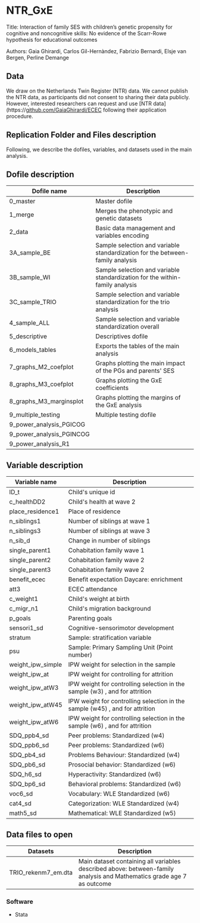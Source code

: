 # NTR_GxE

Title: Interaction of family SES with children’s genetic propensity for cognitive and noncognitive skills: No evidence of the Scarr-Rowe hypothesis for educational outcomes

Authors: Gaia Ghirardi, Carlos Gil-Hernàndez, Fabrizio Bernardi, Elsje van Bergen, Perline Demange

## Data  

We draw on the Netherlands Twin Register (NTR) data. We cannot publish the NTR data, as participants did not consent to sharing their data publicly. However, interested researchers can request and use [NTR data](https://[github.com/GaiaGhirardi/ECEC](https://tweelingenregister.vu.nl) following their application procedure.

## Replication Folder and Files description

Following, we describe the dofiles, variables, and datasets used in the main analysis. 

## Dofile description 

| Dofile name               |  Description                                                                      |  
|---------------------------|-----------------------------------------------------------------------------------|            
| 0_master                  | Master dofile                                                                     | 
| 1_merge                   | Merges the phenotypic and genetic datasets                                        |
| 2_data                    | Basic data management and variables encoding                                      |
| 3A_sample_BE              | Sample selection and variable standardization for the between-family analysis     |
| 3B_sample_WI              | Sample selection and variable standardization for the within-family analysis      |
| 3C_sample_TRIO            | Sample selection and variable standardization for the trio analysis               |
| 4_sample_ALL              | Sample selection and variable standardization overall                             |
| 5_descriptive             | Descriptives dofile                                                               |  
| 6_models_tables           | Exports the tables of the main analysis                                           |
| 7_graphs_M2_coefplot      | Graphs plotting the main impact of the PGs and parents' SES                       |
| 8_graphs_M3_coefplot      | Graphs plotting the GxE coefficients                                              |
| 8_graphs_M3_marginsplot   | Graphs plotting the margins of the GxE analysis                                   |
| 9_multiple_testing        | Multiple testing dofile                                                           |
| 9_power_analysis_PGICOG   ||
| 9_power_analysis_PGINCOG  ||
| 9_power_analysis_R1       ||

## Variable description 

| Variable name      |  Description                                                                      |  
|--------------------|-----------------------------------------------------------------------------------|            
| ID_t               | Child's unique id                                                                 | 
| c_healthDD2        | Child's health at wave 2                                                          |
| place_residence1   | Place of residence                                                                |
| n_siblings1        | Number of siblings at wave 1                                                      |
| n_siblings3        | Number of siblings at wave 3                                                      |
| n_sib_d            | Change in number of siblings                                                      |
| single_parent1     | Cohabitation family wave 1                                                        |
| single_parent2     | Cohabitation family wave 2                                                        |  
| single_parent3     | Cohabitation family wave 2                                                        |
| benefit_ecec       | Benefit expectation Daycare: enrichment                                           |
| att3               | ECEC attendance                                                                   |
| c_weight1          | Child's weight at birth                                                           |
| c_migr_n1          | Child's migration background                                                      |
| p_goals            | Parenting goals                                                                   |
| sensori1_sd        | Cognitive-sensorimotor development                                                |          
| stratum            | Sample: stratification variable                                                   |
| psu                | Sample: Primary Sampling Unit (Point number)                                      |
| weight_ipw_simple  | IPW weight for selection in the sample                                            |
| weight_ipw_at      | IPW weight for controlling for attrition                                          |
| weight_ipw_atW3    | IPW weight for controlling selection in the sample (w3) , and for attrition       |
| weight_ipw_atW45   | IPW weight for controlling selection in the sample (w45) , and for attrition      |
| weight_ipw_atW6    | IPW weight for controlling selection in the sample (w6) , and for attrition       |
| SDQ_ppb4_sd        | Peer problems: Standardized (w4)                                                  |
| SDQ_ppb6_sd        | Peer problems: Standardized (w6)                                                  |
| SDQ_pb4_sd         | Problems Behaviour: Standardized (w4)                                             |    
| SDQ_pb6_sd         |  Prosocial behavior: Standardized (w6)                                            | 
| SDQ_h6_sd          | Hyperactivity: Standardized (w6)                                                  |
| SDQ_bp6_sd         | Behavioral problems: Standardized (w6)                                            |
| voc6_sd            |  Vocabulary: WLE Standardized (w6)                                                |
| cat4_sd            |  Categorization: WLE Standardized (w4)                                            |
| math5_sd           |  Mathematical: WLE Standardized (w5)                                              |

## Data files to open 

| Datasets            | Description                                                                                                            | 
|---------------------|------------------------------------------------------------------------------------------------------------------------|
| TRIO_rekenm7_em.dta | Main dataset containing all variables described above: between-family analysis and Mathematics grade age 7 as outcome  |


### Software 

- Stata 
